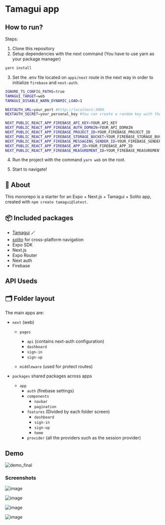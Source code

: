 # Tamagui app


## How to run?

Steps:

1. Clone this repository
2. Setup dependencies with the next command (You have to use yarn as your package manager)

```sh
yarn install 
```

3. Set the .env file located on ```apps/next``` route in the next way in order to initialize ```firebase``` and ```next-auth```.

```sh
IGNORE_TS_CONFIG_PATHS=true
TAMAGUI_TARGET=web
TAMAGUI_DISABLE_WARN_DYNAMIC_LOAD=1

NEXTAUTH_URL=your_port #http://localhost:3000
NEXTAUTH_SECRET=your_personal_key #You can create a random key with the commmand openssl rand -base64 32 or use any random string.

NEXT_PUBLIC_REACT_APP_FIREBASE_API_KEY=YOUR_API_KEY
NEXT_PUBLIC_REACT_APP_FIREBASE_AUTH_DOMAIN=YOUR_API_DOMAIN
NEXT_PUBLIC_REACT_APP_FIREBASE_PROJECT_ID=YOUR_FIREBASE_PROJECT_ID
NEXT_PUBLIC_REACT_APP_FIREBASE_STORAGE_BUCKET=YOUR_FIREBASE_STORAGE_BUCKET
NEXT_PUBLIC_REACT_APP_FIREBASE_MESSAGING_SENDER_ID=YOUR_FIREBASE_SENDER_ID
NEXT_PUBLIC_REACT_APP_FIREBASE_APP_ID=YOUR_FIREBASE_APP_ID
NEXT_PUBLIC_REACT_APP_FIREBASE_MEASUREMENT_ID=YOUR_FIREBASE_MEASUREMENT_ID
```

4. Run the project with the command ```yarn web``` on the root.

5. Start to navigate!

## 🔦 About

This monorepo is a starter for an Expo + Next.js + Tamagui + Solito app, created with ```npm create tamagui@latest```.

## 📦 Included packages

- [Tamagui](https://tamagui.dev) 🪄
- [solito](https://solito.dev) for cross-platform navigation
- Expo SDK
- Next.js
- Expo Router
- Next auth
- Firebase

## API Useds


## 🗂 Folder layout

The main apps are:

- `next` (web)
  - `pages`
      - `api` (contains next-auth configuration)
      - `dashboard`
      - `sign-in`
      - `sign-up`

  - `middleware` (used for protect routes)

- `packages` shared packages across apps
  - `app` 
    - `auth` (firebase settings)
    - `components`
       - `navbar`
       - `pagination` 
    - `features` (Divided by each folder screen)
        - `dashboard`
        - `sign-in`
        - `sign-up`
        - `home`
    - `provider` (all the providers such as the session provider)


## Demo

![demo_final](https://github.com/Juandavid716/monorepo-tamagui/assets/42303342/e725ad2c-6c0b-42b6-8bc0-20ee91055de6)

### Screenshots

![image](https://github.com/Juandavid716/monorepo-tamagui/assets/42303342/98bacb19-4e11-416c-ae85-ba8b48e30ae5)

![image](https://github.com/Juandavid716/monorepo-tamagui/assets/42303342/d70c6977-b37b-4b7f-95f3-75ae1ba70d9c)

![image](https://github.com/Juandavid716/monorepo-tamagui/assets/42303342/e689d1ee-58c4-40b8-a1cf-aacae69e0359)

![image](https://github.com/Juandavid716/monorepo-tamagui/assets/42303342/94fbc590-5c9e-48ab-97cb-124201294997)




